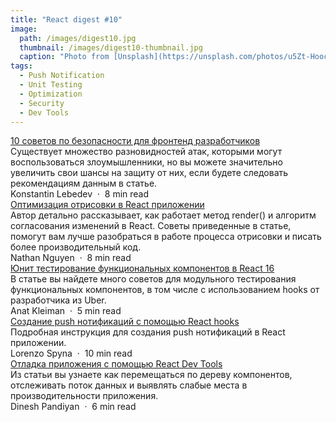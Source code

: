 ```yaml
---
title: "React digest #10"
image: 
  path: /images/digest10.jpg
  thumbnail: /images/digest10-thumbnail.jpg
  caption: "Photo from [Unsplash](https://unsplash.com/photos/u5Zt-HoocrM)"
tags:
  - Push Notification
  - Unit Testing
  - Optimization
  - Security
  - Dev Tools
---
```


<div class="digest">
    <a href="https://levelup.gitconnected.com/10-security-tips-for-frontend-developers-19e3dd9fb069">10 советов по безопасности для фронтенд разработчиков</a>
    <div class="digest-desc">Существует множество разновидностей атак, которыми могут воспользоваться злоумышленники, но вы можете значительно увеличить свои шансы на защиту от них, если будете следовать рекомендациям данным в статье.</div>
    <div class="digest-time">Konstantin Lebedev &nbsp;&middot;&nbsp; 8 min read</div>
</div>

<div class="digest">
    <a href="https://www.loginradius.com/engineering/blog/understanding-react-rendering/">Оптимизация отрисовки в React приложении</a>
    <div class="digest-desc">Автор детально рассказывает, как работает метод render() и алгоритм согласования изменений в React. Советы приведенные в статье, помогут вам лучше разобраться в работе процесса отрисовки и писать более производительный код.</div>
    <div class="digest-time">Nathan Nguyen &nbsp;&middot;&nbsp; 8 min read</div>
</div>

<div class="digest">
    <a href="https://eng.uber.com/best-practices-for-react-v16/">Юнит тестирование функциональных компонентов в React 16</a>
    <div class="digest-desc">В статье вы найдете много советов для модульного тестирования функциональных компонентов, в том числе с использованием hooks от разработчика из Uber.</div> 
    <div class="digest-time">Anat Kleiman &nbsp;&middot;&nbsp; 5 min read</div>
</div>

<div class="digest">
    <a href="https://itnext.io/react-push-notifications-with-hooks-d293d36f4836">Создание push нотификаций с помощью React hooks</a>
    <div class="digest-desc">Подробная инструкция для создания push нотификаций в React приложении.</div> 
    <div class="digest-time">Lorenzo Spyna &nbsp;&middot;&nbsp; 10 min read</div>
</div>

<div class="digest">
    <a href="https://medium.com/the-thinkmill/react-dev-tools-debug-like-a-ninja-c3a5d09895c6">Отладка приложения с помощью React Dev Tools</a>
    <div class="digest-desc">Из статьи вы узнаете как перемещаться по дереву компонентов, отслеживать поток данных и выявлять слабые места в производительности приложения.</div>
    <div class="digest-time">Dinesh Pandiyan &nbsp;&middot;&nbsp; 6 min read</div>
</div>